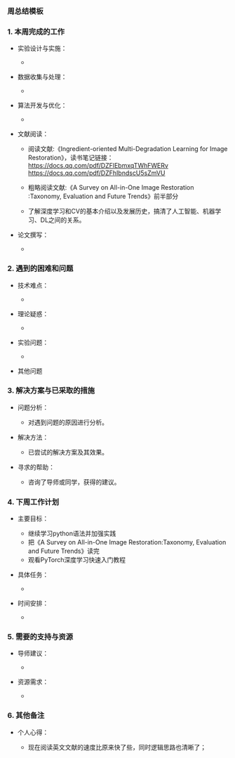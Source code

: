### 周总结模板

### 1. 本周完成的工作

*   实验设计与实施：

    *    
    
*   数据收集与处理：

    *    
    
*   算法开发与优化：

    *    
    
*   文献阅读：

    * 阅读文献:《Ingredient-oriented Multi-Degradation Learning for Image Restoration》，读书笔记链接：https://docs.qq.com/pdf/DZFlEbmxqTWhFWERv                                                         https://docs.qq.com/pdf/DZFhIbndscU5sZmVU
    
    * 粗略阅读文献:《A Survey on All-in-One Image Restoration :Taxonomy, Evaluation and Future Trends》前半部分
    
    * 了解深度学习和CV的基本介绍以及发展历史，搞清了人工智能、机器学习、DL之间的关系。
    
      
    
      
    
*   论文撰写：

    *    

### 2. 遇到的困难和问题

*   技术难点：

    *    

*   理论疑惑：

    *   

*   实验问题：

    *    

*   其他问题

### 3. 解决方案与已采取的措施

*   问题分析：

    *   对遇到问题的原因进行分析。

*   解决方法：

    *   已尝试的解决方案及其效果。

*   寻求的帮助：

    *   咨询了导师或同学，获得的建议。

### 4. 下周工作计划

*   主要目标：

    *   继续学习python语法并加强实践
    *   把《A Survey on All-in-One Image Restoration:Taxonomy, Evaluation and Future Trends》读完
    *   观看PyTorch深度学习快速入门教程
*   具体任务：

    *   
*   时间安排：

    *    

### **5. 需要的支持与资源**

*   导师建议：

    *   

*   资源需求：

    *    

### 6. 其他备注

*   个人心得：

    *   现在阅读英文文献的速度比原来快了些，同时逻辑思路也清晰了；
